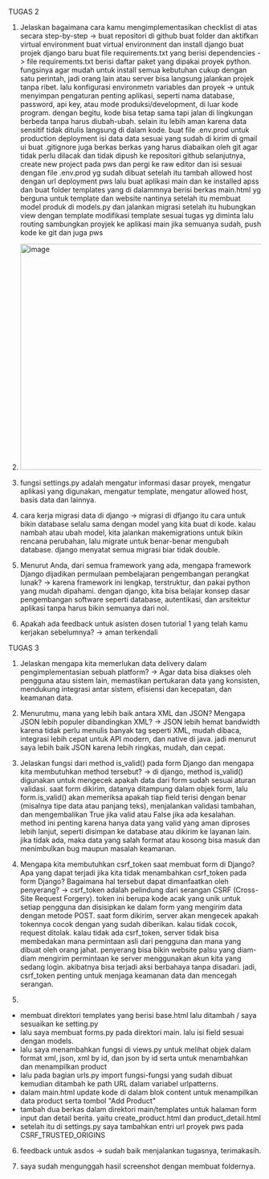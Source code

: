 TUGAS 2

1. Jelaskan bagaimana cara kamu mengimplementasikan checklist di atas secara step-by-step ->
buat repositori di github
buat folder dan aktifkan virtual environment
buat virtual environment dan install django
buat projek django baru
buat file requirements.txt yang berisi dependencies -> file requirements.txt berisi daftar paket yang dipakai proyek python. fungsinya agar mudah untuk install semua kebutuhan cukup dengan satu perintah, jadi orang lain atau server bisa langsung jalankan projek tanpa ribet.
lalu konfigurasi environmetn variables dan proyek -> untuk menyimpan pengaturan penting aplikasi, seperti nama database, password, api key, atau mode produksi/development, di luar kode program. dengan begitu, kode bisa tetap sama tapi jalan di lingkungan berbeda tanpa harus diubah-ubah. selain itu lebih aman karena data sensitif tidak ditulis langsung di dalam kode.
buat file .env.prod untuk production deployment isi data data sesuai yang sudah di kirim di gmail ui
buat .gitignore juga berkas berkas yang harus diabaikan oleh git agar tidak perlu dilacak dan tidak dipush ke repositori github
selanjutnya, create new project pada pws dan pergi ke raw editor dan isi sesuai dengan file .env.prod yg sudah dibuat
setelah itu tambah allowed host dengan url deployment pws
lalu buat aplikasi main dan ke installed apss
dan buat folder templates yang di dalammnya berisi berkas main.html yg berguna untuk template dan website nantinya
setelah itu membuat model produk di models.py dan jalankan migrasi
setelah itu hubungkan view dengan template
modifikasi template sesuai tugas yg diminta
lalu routing sambungkan proyjek ke aplikasi main
jika semuanya sudah, push kode ke git dan juga pws

2. <img width="568" height="449" alt="image" src="https://github.com/user-attachments/assets/18aa60d6-4342-4a3e-b740-8adc9e70628a" />

3. fungsi settings.py adalah mengatur informasi dasar proyek, mengatur aplikasi yang digunakan, mengatur template, mengatur allowed host, basis data dan lainnya.

4. cara kerja migrasi data di django -> migrasi di dfjango itu cara untuk bikin database selalu sama dengan model yang kita buat di kode. kalau nambah atau ubah model, kita jalankan makemigrations untuk bikin rencana perubahan, lalu migrate untuk benar-benar mengubah database. django menyatat semua migrasi biar tidak double.

5. Menurut Anda, dari semua framework yang ada, mengapa framework Django dijadikan permulaan pembelajaran pengembangan perangkat lunak?
-> karena framework ini lengkap, terstruktur, dan pakai python yang mudah dipahami. dengan django, kita bisa belajar konsep dasar pengembangan software seperti database, autentikasi, dan arsitektur aplikasi tanpa harus bikin semuanya dari nol.

5. Apakah ada feedback untuk asisten dosen tutorial 1 yang telah kamu kerjakan sebelumnya?
-> aman terkendali

TUGAS 3
1. Jelaskan mengapa kita memerlukan data delivery dalam pengimplementasian sebuah platform?
-> Agar data bisa diakses oleh pengguna atau sistem lain, memastikan pertukaran data yang konsisten, mendukung integrasi antar sistem, efisiensi dan kecepatan, dan keamanan data.

2. Menurutmu, mana yang lebih baik antara XML dan JSON? Mengapa JSON lebih populer dibandingkan XML?
-> JSON lebih hemat bandwidth karena tidak perlu menulis banyak tag seperti XML, mudah dibaca, integrasi lebih cepat untuk API modern, dan native di java. jadi menurut saya lebih baik JSON karena lebih ringkas, mudah, dan cepat.

3. Jelaskan fungsi dari method is_valid() pada form Django dan mengapa kita membutuhkan method tersebut?
-> di django, method is_valid() digunakan untuk mengecek apakah data dari form sudah sesuai aturan validasi. saat form dikirim, datanya ditampung dalam objek form, lalu form.is_valid() akan memeriksa apakah tiap field terisi dengan benar (misalnya tipe data atau panjang teks), menjalankan validasi tambahan, dan mengembalikan True jika valid atau False jika ada kesalahan. method ini penting karena hanya data yang valid yang aman diproses lebih lanjut, seperti disimpan ke database atau dikirim ke layanan lain. jika tidak ada, maka data yang salah format atau kosong bisa masuk dan menimbulkan bug maupun masalah keamanan.

4. Mengapa kita membutuhkan csrf_token saat membuat form di Django? Apa yang dapat terjadi jika kita tidak menambahkan csrf_token pada form Django? Bagaimana hal tersebut dapat dimanfaatkan oleh penyerang?
-> csrf_token adalah pelindung dari serangan CSRF (Cross-Site Request Forgery). token ini berupa kode acak yang unik untuk setiap pengguna dan disisipkan ke dalam form yang mengirim data dengan metode POST. saat form dikirim, server akan mengecek apakah tokennya cocok dengan yang sudah diberikan. kalau tidak cocok, request ditolak. kalau tidak ada csrf_token, server tidak bisa membedakan mana permintaan asli dari pengguna dan mana yang dibuat oleh orang jahat. penyerang bisa bikin website palsu yang diam-diam mengirim permintaan ke server menggunakan akun kita yang sedang login. akibatnya bisa terjadi aksi berbahaya tanpa disadari. jadi, csrf_token penting untuk menjaga keamanan data dan mencegah serangan.

5. 
 - membuat direktori templates yang berisi base.html lalu ditambah / saya sesuaikan ke setting.py
 - lalu saya membuat forms.py pada direktori main. lalu isi field sesuai dengan models.
 - lalu saya menambahkan fungsi di views.py untuk melihat objek dalam format xml, json, xml by id, dan json by id serta untuk menambahkan dan menampilkan product
 - lalu pada bagian urls.py import fungsi-fungsi yang sudah dibuat kemudian ditambah ke path URL dalam variabel urlpatterns.
 - dalam main.html update kode di dalam blok content untuk menampilkan data product serta tombol "Add Product"
 - tambah dua berkas dalam direktori main/templates untuk halaman form input dan detail berita. yaitu create_product.html dan product_detail.html
 - setelah itu di settings.py saya tambahkan entri url proyek pws pada CSRF_TRUSTED_ORIGINS


6. feedback untuk asdos -> sudah baik menjalankan tugasnya, terimakasih.

7. saya sudah mengunggah hasil screenshot dengan membuat foldernya.